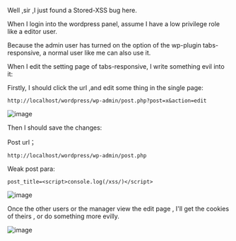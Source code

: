 Well ,sir ,I just found a Stored-XSS bug here.

When I login into the wordpress panel, assume I have a low privilege role like a editor user.

Because the admin user has turned on the option of the wp-plugin  tabs-responsive, a normal user like me can also use it.

When I edit the setting page of tabs-responsive, I write something evil into it:

Firstly, I should click the url ,and edit some thing in the single page:

```
http://localhost/wordpress/wp-admin/post.php?post=x&action=edit
```
![image](https://raw.githubusercontent.com/d4wner/Vulnerabilities-Report/master/pic/tabs-responsive/page.png)

Then I should save the changes:

Post url；

```
http://localhost/wordpress/wp-admin/post.php
```

Weak post para:

```
post_title=<script>console.log(/xss/)</script>
```

![image](https://raw.githubusercontent.com/d4wner/Vulnerabilities-Report/master/pic/tabs-responsive/sxss1.png)

Once the other users or the manager view the edit page , I'll get the cookies of theirs , or do something more evilly.

![image](https://raw.githubusercontent.com/d4wner/Vulnerabilities-Report/master/pic/tabs-responsive/sxss2.png)